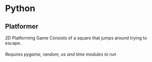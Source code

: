 # Python
## Platformer
2D Platforming Game
Consists of a square that jumps around trying to escape.
###### Requires pygame, random, os and time modules to run
